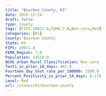```yaml
---
title: "Bourbon County, KS"
date: 2020-12-14
draft: false
type: county
tags: [FIPS:20011.0,FEMA:7.0,Non-core,Red]
categories: [KS]
County: Bourbon County
State: KS
FIPS: 20011.0
FEMA_Region: 7.0
Population: 14534.0
NCHS_Urban_Rural_Classification: Non-core
Tests_in_prior_14_days: 481.0
Fourteen_day_test_rate_per_100000: 3309.0
Percent_Positivity_in_prior_14_days: 0.179
Level: Red
url: /states/KS/bourbon-county
---
```



